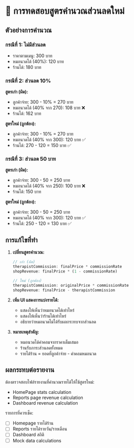# 🧮 การทดสอบสูตรคำนวณส่วนลดใหม่

## ตัวอย่างการคำนวณ

### กรณีที่ 1: ไม่มีส่วนลด
- ราคาตามเมนู: 300 บาท
- หมอนวดได้ (40%): 120 บาท
- ร้านได้: 180 บาท

### กรณีที่ 2: ส่วนลด 10%
**สูตรเก่า (ผิด):**
- ลูกค้าจ่าย: 300 - 10% = 270 บาท
- หมอนวดได้ (40% จาก 270): 108 บาท ❌
- ร้านได้: 162 บาท

**สูตรใหม่ (ถูกต้อง):**
- ลูกค้าจ่าย: 300 - 10% = 270 บาท
- หมอนวดได้ (40% จาก 300): 120 บาท ✅
- ร้านได้: 270 - 120 = 150 บาท ✅

### กรณีที่ 3: ส่วนลด 50 บาท
**สูตรเก่า (ผิด):**
- ลูกค้าจ่าย: 300 - 50 = 250 บาท
- หมอนวดได้ (40% จาก 250): 100 บาท ❌
- ร้านได้: 150 บาท

**สูตรใหม่ (ถูกต้อง):**
- ลูกค้าจ่าย: 300 - 50 = 250 บาท
- หมอนวดได้ (40% จาก 300): 120 บาท ✅
- ร้านได้: 250 - 120 = 130 บาท ✅

## การแก้ไขที่ทำ

1. **เปลี่ยนสูตรคำนวณ:**
   ```javascript
   // เก่า (ผิด)
   therapistCommission: finalPrice * commissionRate
   shopRevenue: finalPrice * (1 - commissionRate)
   
   // ใหม่ (ถูกต้อง)
   therapistCommission: originalPrice * commissionRate
   shopRevenue: finalPrice - therapistCommission
   ```

2. **เพิ่ม UI แสดงการแบ่งรายได้:**
   - แสดงให้เห็นว่าหมอนวดได้เท่าไหร่
   - แสดงให้เห็นว่าร้านได้เท่าไหร่
   - อธิบายว่าหมอนวดไม่ได้รับผลกระทบจากส่วนลด

3. **หมายเหตุสำคัญ:**
   - หมอนวดได้ค่าคอมจากราคาเต็มเสมอ
   - ร้านรับภาระส่วนลดทั้งหมด
   - รายได้ร้าน = ยอดที่ลูกค้าจ่าย - ค่าคอมหมอนวด

## ผลกระทบต่อรายงาน

ต้องตรวจสอบไฟล์รายงานที่คำนวณรายได้ให้ใช้สูตรใหม่:
- HomePage stats calculation
- Reports page revenue calculation
- Dashboard revenue calculation

รายการที่ควรเช็ค:
- [ ] Homepage รายได้ร้าน
- [ ] Reports รายได้รายวัน/รายเดือน
- [ ] Dashboard สถิติ
- [ ] Mock data calculations
